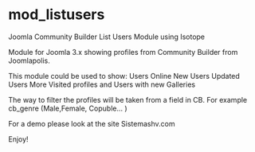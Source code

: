 # mod_listusers
Joomla Community Builder List Users Module using Isotope

Module for Joomla 3.x showing profiles from Community Builder from Joomlapolis.

This module could be used to show:
    Users Online
    New Users
    Updated Users
    More Visited profiles
    and Users with new Galleries
    
 The way to filter the profiles will be taken from a field in CB. For example cb_genre (Male,Female, Copuble... )
 
 For a demo please look at the site Sistemashv.com
 
 Enjoy! 
